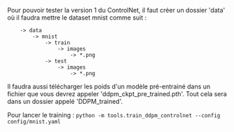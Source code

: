 Pour pouvoir tester la version 1 du ControlNet, il faut créer un dossier 'data' où il faudra mettre le dataset mnist comme suit : 

```
    -> data
        -> mnist
            -> train
                -> images
                    -> *.png
            -> test
                -> images
                    -> *.png
```

Il faudra aussi télécharger les poids d'un modèle pré-entrainé dans un fichier que vous devrez appeler 'ddpm_ckpt_pre_trained.pth'. Tout cela sera dans un dossier appelé 'DDPM_trained'.

Pour lancer le training : ```python -m tools.train_ddpm_controlnet --config config/mnist.yaml```
